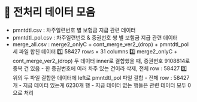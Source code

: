 # 📌 전처리 데이터 모음

* pmntdtl.csv       : 차주일련번호 별 보험금 지급 관련 데이터
* pmntdtl_pol.csv   : 차주일련번호 & 증권번호 쌍 별 보험금 지급 관련 데이터
* merge_all.csv     : merge2_onlyC + cont_merge_ver2_(drop) + pmntdtl_pol 세 파일 합친 데이터
    1️⃣ 58427 rows × 31 columns
    2️⃣ merge2_onlyC + cont_merge_ver2_(drop) 두 데이터 inner로 결합했을 때, 증권번호 9108814로 중복 건 있음
        - 한 증권번호에 여러 차주 있는 건이라 삭제, 전체 row : 58427
    3️⃣ 위의 두 파일 결합한 데이터에 left로 pmntdtl_pol 파일 결합
        - 전체 row : 58427개
        - 지급 데이터 있는게 6230개 행
        - 지급 데이터 없는 행들은 관련 데이터 모두 0으로 처리

